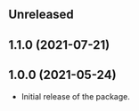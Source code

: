 <!-- Learn how to maintain this file at https://github.com/WordPress/gutenberg/tree/HEAD/packages#maintaining-changelogs. -->

## Unreleased

## 1.1.0 (2021-07-21)

## 1.0.0 (2021-05-24)

-   Initial release of the package.
